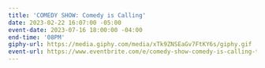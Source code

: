 ```yaml
---
title: 'COMEDY SHOW: Comedy is Calling'
date: 2023-02-22 16:07:00 -05:00
event-date: 2023-07-16 18:00:00 -04:00
end-time: '08PM'
giphy-url: https://media.giphy.com/media/xTk9ZNSEaGv7FtKY6s/giphy.gif
event-url: https://www.eventbrite.com/e/comedy-show-comedy-is-calling-tickets-667266982507?aff=oddtdtcreator
---
```



